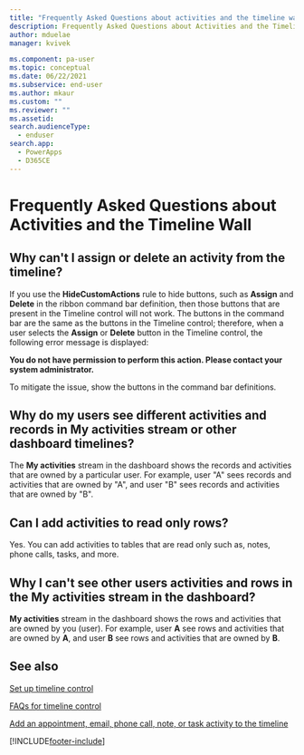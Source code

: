 ```yaml
---
title: "Frequently Asked Questions about activities and the timeline wall| MicrosoftDocs"
description: Frequently Asked Questions about Activities and the Timeline Wall  
author: mduelae
manager: kvivek

ms.component: pa-user
ms.topic: conceptual
ms.date: 06/22/2021
ms.subservice: end-user
ms.author: mkaur
ms.custom: ""
ms.reviewer: ""
ms.assetid: 
search.audienceType: 
  - enduser
search.app: 
  - PowerApps
  - D365CE
---
```

# Frequently Asked Questions about Activities and the Timeline Wall  

## Why can't I assign or delete an activity from the timeline?	

If you use the **HideCustomActions** rule to hide buttons, such as **Assign** and **Delete** in the ribbon command bar definition, then those buttons that are present in the Timeline control will not work. The buttons in the command bar are the same as the buttons in the Timeline control; therefore, when a user selects the **Assign** or **Delete** button in the Timeline control, the following error message is displayed:

  **You do not have permission to perform this action. Please contact your system administrator.**	

  To mitigate the issue, show the buttons in the command bar definitions.	

## Why do my users see different activities and records in My activities stream or other dashboard timelines?	

The **My activities** stream in the dashboard shows the records and activities that are owned by a particular user. For example, user "A" sees records and activities that are owned by "A", and user "B" sees records and activities that are owned by "B".	


## Can I add activities to read only rows?

Yes. You can add activities to tables that are read only such as, notes, phone calls, tasks, and more. 


## Why I can't see other users activities and rows in the My activities stream in the dashboard?

**My activities** stream in the dashboard shows the rows and activities that are owned by you (user). For example, user **A** see rows and activities that are owned by **A**, and user **B** see rows and activities that are owned by **B**.



## See also

[Set up timeline control](../maker/model-driven-apps/set-up-timeline-control.md)

[FAQs for timeline control](../maker/model-driven-apps/faqs-timeline-control.md)

[Add an appointment, email, phone call, note, or task activity to the timeline](add-activities.md)


    


[!INCLUDE[footer-include](../includes/footer-banner.md)]

